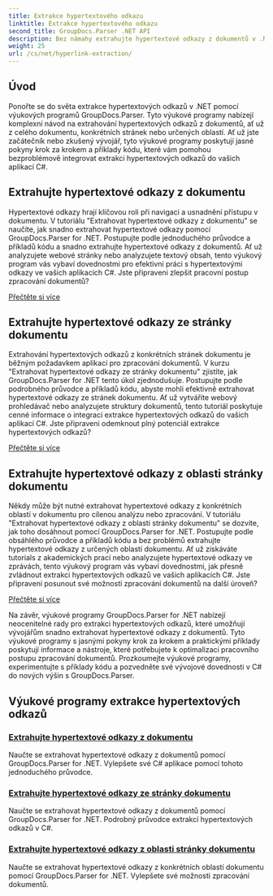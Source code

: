 ```yaml
---
title: Extrakce hypertextového odkazu
linktitle: Extrakce hypertextového odkazu
second_title: GroupDocs.Parser .NET API
description: Bez námahy extrahujte hypertextové odkazy z dokumentů v .NET pomocí GroupDocs.Parser. Vylepšete své aplikace C# pomocí podrobných průvodců pro extrakci hypertextových odkazů.
weight: 25
url: /cs/net/hyperlink-extraction/
---
```

## Úvod

Ponořte se do světa extrakce hypertextových odkazů v .NET pomocí výukových programů GroupDocs.Parser. Tyto výukové programy nabízejí komplexní návod na extrahování hypertextových odkazů z dokumentů, ať už z celého dokumentu, konkrétních stránek nebo určených oblastí. Ať už jste začátečník nebo zkušený vývojář, tyto výukové programy poskytují jasné pokyny krok za krokem a příklady kódu, které vám pomohou bezproblémově integrovat extrakci hypertextových odkazů do vašich aplikací C#.

## Extrahujte hypertextové odkazy z dokumentu

Hypertextové odkazy hrají klíčovou roli při navigaci a usnadnění přístupu v dokumentu. V tutoriálu "Extrahovat hypertextové odkazy z dokumentu" se naučíte, jak snadno extrahovat hypertextové odkazy pomocí GroupDocs.Parser for .NET. Postupujte podle jednoduchého průvodce a příkladů kódu a snadno extrahujte hypertextové odkazy z dokumentů. Ať už analyzujete webové stránky nebo analyzujete textový obsah, tento výukový program vás vybaví dovednostmi pro efektivní práci s hypertextovými odkazy ve vašich aplikacích C#. Jste připraveni zlepšit pracovní postup zpracování dokumentů?

[Přečtěte si více](./extract-hyperlinks-from-document/)

## Extrahujte hypertextové odkazy ze stránky dokumentu

Extrahování hypertextových odkazů z konkrétních stránek dokumentu je běžným požadavkem aplikací pro zpracování dokumentů. V kurzu "Extrahovat hypertextové odkazy ze stránky dokumentu" zjistíte, jak GroupDocs.Parser for .NET tento úkol zjednodušuje. Postupujte podle podrobného průvodce a příkladů kódu, abyste mohli efektivně extrahovat hypertextové odkazy ze stránek dokumentu. Ať už vytváříte webový prohledávač nebo analyzujete struktury dokumentů, tento tutoriál poskytuje cenné informace o integraci extrakce hypertextových odkazů do vašich aplikací C#. Jste připraveni odemknout plný potenciál extrakce hypertextových odkazů?

[Přečtěte si více](./extract-hyperlinks-from-document-page/)

## Extrahujte hypertextové odkazy z oblasti stránky dokumentu

Někdy může být nutné extrahovat hypertextové odkazy z konkrétních oblastí v dokumentu pro cílenou analýzu nebo zpracování. V tutoriálu "Extrahovat hypertextové odkazy z oblasti stránky dokumentu" se dozvíte, jak toho dosáhnout pomocí GroupDocs.Parser for .NET. Postupujte podle obsáhlého průvodce a příkladů kódu a bez problémů extrahujte hypertextové odkazy z určených oblastí dokumentu. Ať už získáváte tutorials z akademických prací nebo analyzujete hypertextové odkazy ve zprávách, tento výukový program vás vybaví dovednostmi, jak přesně zvládnout extrakci hypertextových odkazů ve vašich aplikacích C#. Jste připraveni posunout své možnosti zpracování dokumentů na další úroveň?

[Přečtěte si více](./extract-hyperlinks-from-document-page-area/)

Na závěr, výukové programy GroupDocs.Parser for .NET nabízejí neocenitelné rady pro extrakci hypertextových odkazů, které umožňují vývojářům snadno extrahovat hypertextové odkazy z dokumentů. Tyto výukové programy s jasnými pokyny krok za krokem a praktickými příklady poskytují informace a nástroje, které potřebujete k optimalizaci pracovního postupu zpracování dokumentů. Prozkoumejte výukové programy, experimentujte s příklady kódu a pozvedněte své vývojové dovednosti v C# do nových výšin s GroupDocs.Parser.
## Výukové programy extrakce hypertextových odkazů
### [Extrahujte hypertextové odkazy z dokumentu](./extract-hyperlinks-from-document/)
Naučte se extrahovat hypertextové odkazy z dokumentů pomocí GroupDocs.Parser for .NET. Vylepšete své C# aplikace pomocí tohoto jednoduchého průvodce.
### [Extrahujte hypertextové odkazy ze stránky dokumentu](./extract-hyperlinks-from-document-page/)
Naučte se extrahovat hypertextové odkazy z dokumentů pomocí GroupDocs.Parser for .NET. Podrobný průvodce extrakcí hypertextových odkazů v C#.
### [Extrahujte hypertextové odkazy z oblasti stránky dokumentu](./extract-hyperlinks-from-document-page-area/)
Naučte se extrahovat hypertextové odkazy z konkrétních oblastí dokumentu pomocí GroupDocs.Parser for .NET. Vylepšete své možnosti zpracování dokumentů.